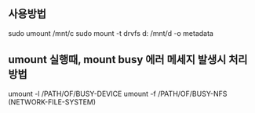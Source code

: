 ## 사용방법
sudo umount /mnt/c
sudo mount -t drvfs d: /mnt/d -o metadata 

## umount 실행때, mount busy 에러 메세지 발생시 처리방법 
umount -l /PATH/OF/BUSY-DEVICE
umount -f /PATH/OF/BUSY-NFS (NETWORK-FILE-SYSTEM)

